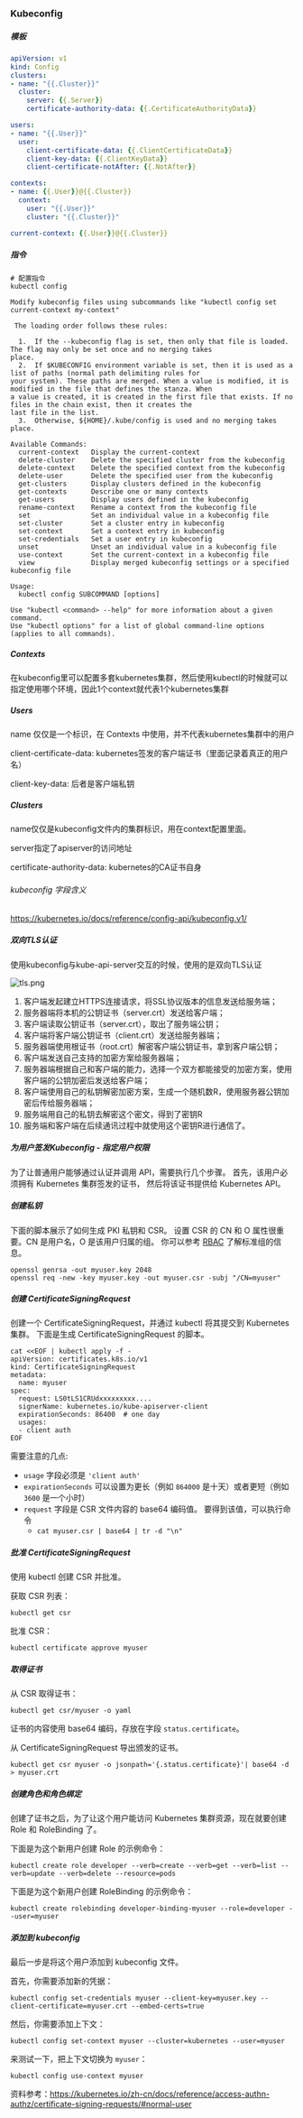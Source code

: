 ### Kubeconfig

##### 模板

```yml
apiVersion: v1
kind: Config
clusters:
- name: "{{.Cluster}}"
  cluster:
    server: {{.Server}}
    certificate-authority-data: {{.CertificateAuthorityData}}

users:
- name: "{{.User}}"
  user:
    client-certificate-data: {{.ClientCertificateData}}
    client-key-data: {{.ClientKeyData}}
    client-certificate-notAfter: {{.NotAfter}} 

contexts:
- name: {{.User}}@{{.Cluster}}
  context:
    user: "{{.User}}"
    cluster: "{{.Cluster}}"

current-context: {{.User}}@{{.Cluster}}
```



##### 指令

```shell
# 配置指令
kubectl config 

Modify kubeconfig files using subcommands like "kubectl config set current-context my-context"

 The loading order follows these rules:

  1.  If the --kubeconfig flag is set, then only that file is loaded. The flag may only be set once and no merging takes
place.
  2.  If $KUBECONFIG environment variable is set, then it is used as a list of paths (normal path delimiting rules for
your system). These paths are merged. When a value is modified, it is modified in the file that defines the stanza. When
a value is created, it is created in the first file that exists. If no files in the chain exist, then it creates the
last file in the list.
  3.  Otherwise, ${HOME}/.kube/config is used and no merging takes place.

Available Commands:
  current-context   Display the current-context
  delete-cluster    Delete the specified cluster from the kubeconfig
  delete-context    Delete the specified context from the kubeconfig
  delete-user       Delete the specified user from the kubeconfig
  get-clusters      Display clusters defined in the kubeconfig
  get-contexts      Describe one or many contexts
  get-users         Display users defined in the kubeconfig
  rename-context    Rename a context from the kubeconfig file
  set               Set an individual value in a kubeconfig file
  set-cluster       Set a cluster entry in kubeconfig
  set-context       Set a context entry in kubeconfig
  set-credentials   Set a user entry in kubeconfig
  unset             Unset an individual value in a kubeconfig file
  use-context       Set the current-context in a kubeconfig file
  view              Display merged kubeconfig settings or a specified kubeconfig file

Usage:
  kubectl config SUBCOMMAND [options]

Use "kubectl <command> --help" for more information about a given command.
Use "kubectl options" for a list of global command-line options (applies to all commands).
```



##### Contexts

在kubeconfig里可以配置多套kubernetes集群，然后使用kubectl的时候就可以指定使用哪个环境，因此1个context就代表1个kubernetes集群 



##### Users

name 仅仅是一个标识，在 Contexts 中使用，并不代表kubernetes集群中的用户

client-certificate-data:  kubernetes签发的客户端证书（里面记录着真正的用户名）

client-key-data:  后者是客户端私钥



##### Clusters

name仅仅是kubeconfig文件内的集群标识，用在context配置里面。

server指定了apiserver的访问地址

certificate-authority-data:  kubernetes的CA证书自身



###### kubeconfig 字段含义

https://kubernetes.io/docs/reference/config-api/kubeconfig.v1/



##### 双向TLS认证

使用kubeconfig与kube-api-server交互的时候，使用的是双向TLS认证

![tls.png](./image/btls.png)

1. 客户端发起建立HTTPS连接请求，将SSL协议版本的信息发送给服务端；
2. 服务器端将本机的公钥证书（server.crt）发送给客户端；
3. 客户端读取公钥证书（server.crt），取出了服务端公钥；
4. 客户端将客户端公钥证书（client.crt）发送给服务器端；
5. 服务器端使用根证书（root.crt）解密客户端公钥证书，拿到客户端公钥；
6. 客户端发送自己支持的加密方案给服务器端；
7. 服务器端根据自己和客户端的能力，选择一个双方都能接受的加密方案，使用客户端的公钥加密后发送给客户端；
8. 客户端使用自己的私钥解密加密方案，生成一个随机数R，使用服务器公钥加密后传给服务器端；
9. 服务端用自己的私钥去解密这个密文，得到了密钥R
10. 服务端和客户端在后续通讯过程中就使用这个密钥R进行通信了。



##### 为用户签发Kubeconfig - 指定用户权限

为了让普通用户能够通过认证并调用 API，需要执行几个步骤。 首先，该用户必须拥有 Kubernetes 集群签发的证书， 然后将该证书提供给 Kubernetes API。



##### 创建私钥

下面的脚本展示了如何生成 PKI 私钥和 CSR。 设置 CSR 的 CN 和 O 属性很重要。CN 是用户名，O 是该用户归属的组。 你可以参考 [RBAC](https://kubernetes.io/zh-cn/docs/reference/access-authn-authz/rbac/) 了解标准组的信息。

```
openssl genrsa -out myuser.key 2048
openssl req -new -key myuser.key -out myuser.csr -subj "/CN=myuser"
```



##### 创建 CertificateSigningRequest

创建一个 CertificateSigningRequest，并通过 kubectl 将其提交到 Kubernetes 集群。 下面是生成 CertificateSigningRequest 的脚本。

```
cat <<EOF | kubectl apply -f -
apiVersion: certificates.k8s.io/v1
kind: CertificateSigningRequest
metadata:
  name: myuser
spec:
  request: LS0tLS1CRUdxxxxxxxxx....
  signerName: kubernetes.io/kube-apiserver-client
  expirationSeconds: 86400  # one day
  usages:
  - client auth
EOF
```

需要注意的几点:

- `usage` 字段必须是 `'client auth'`
- `expirationSeconds` 可以设置为更长（例如 `864000` 是十天）或者更短（例如 `3600` 是一个小时）
- `request` 字段是 CSR 文件内容的 base64 编码值。 要得到该值，可以执行命令
  - `cat myuser.csr | base64 | tr -d "\n"`



##### 批准 CertificateSigningRequest

使用 kubectl 创建 CSR 并批准。

获取 CSR 列表：

```shell
kubectl get csr
```

批准 CSR：

```shell
kubectl certificate approve myuser
```



##### 取得证书

从 CSR 取得证书：

```shell
kubectl get csr/myuser -o yaml
```

证书的内容使用 base64 编码，存放在字段 `status.certificate`。

从 CertificateSigningRequest 导出颁发的证书。

```shell
kubectl get csr myuser -o jsonpath='{.status.certificate}'| base64 -d > myuser.crt
```



##### 创建角色和角色绑定

创建了证书之后，为了让这个用户能访问 Kubernetes 集群资源，现在就要创建 Role 和 RoleBinding 了。

下面是为这个新用户创建 Role 的示例命令：

```shell
kubectl create role developer --verb=create --verb=get --verb=list --verb=update --verb=delete --resource=pods
```

下面是为这个新用户创建 RoleBinding 的示例命令：

```shell
kubectl create rolebinding developer-binding-myuser --role=developer --user=myuser
```



##### 添加到 kubeconfig

最后一步是将这个用户添加到 kubeconfig 文件。

首先，你需要添加新的凭据：

```shell
kubectl config set-credentials myuser --client-key=myuser.key --client-certificate=myuser.crt --embed-certs=true
```

然后，你需要添加上下文：

```shell
kubectl config set-context myuser --cluster=kubernetes --user=myuser
```

来测试一下，把上下文切换为 `myuser`：

```shell
kubectl config use-context myuser
```



资料参考：https://kubernetes.io/zh-cn/docs/reference/access-authn-authz/certificate-signing-requests/#normal-user